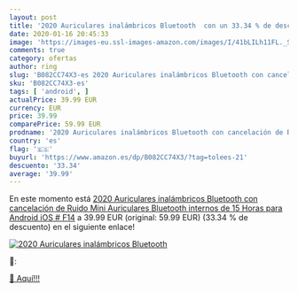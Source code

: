 ```yaml
---
layout: post
title: '2020 Auriculares inalámbricos Bluetooth  con un 33.34 % de descuento'
date: 2020-01-16 20:45:33
image: 'https://images-eu.ssl-images-amazon.com/images/I/41bLILh11FL._SL200_.jpg'
comments: true
category: ofertas
author: ring
slug: 'B082CC74X3-es 2020 Auriculares inalámbricos Bluetooth con cancelación de...'
sku: 'B082CC74X3-es'
tags: [ 'android', ]
actualPrice: 39.99 EUR
currency: EUR
price: 39.99
comparePrice: 59.99 EUR
prodname: '2020 Auriculares inalámbricos Bluetooth con cancelación de Ruido  Mini Auriculares Bluetooth internos de 15 Horas para Android iOS # F14'
country: 'es'
flag: '🇪🇸'
buyurl: 'https://www.amazon.es/dp/B082CC74X3/?tag=tolees-21'
descuento: '33.34'
average: '39.99'
---
```


En este momento está [2020 Auriculares inalámbricos Bluetooth con cancelación de Ruido  Mini Auriculares Bluetooth internos de 15 Horas para Android iOS # F14](https://www.amazon.es/dp/B082CC74X3/?tag=tolees-21) a 39.99 EUR (original: 59.99 EUR) (33.34 %  de descuento) en el siguiente enlace!

[![2020 Auriculares inalámbricos Bluetooth ](https://images-eu.ssl-images-amazon.com/images/I/41bLILh11FL._SL200_.jpg)](https://www.amazon.es/dp/B082CC74X3/?tag=tolees-21)

🔎:


[🛒 Aquí!!!](https://www.amazon.es/dp/B082CC74X3/?tag=tolees-21)
